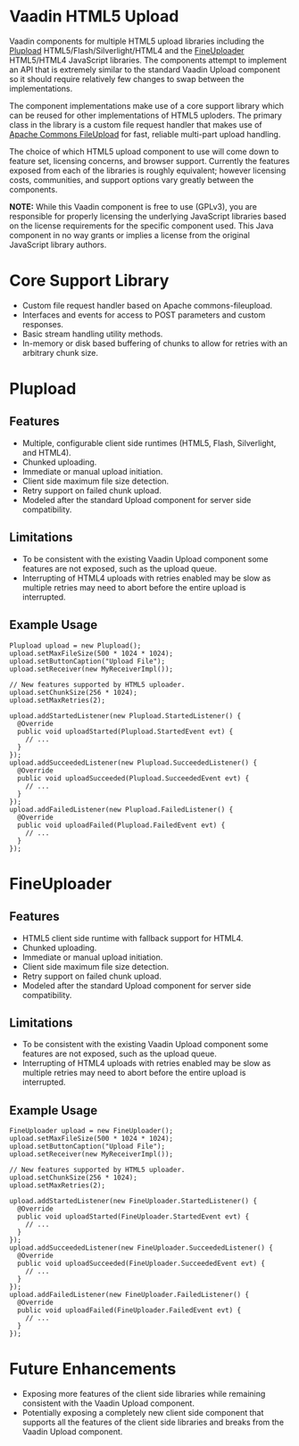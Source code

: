 # Vaadin HTML5 Upload

Vaadin components for multiple HTML5 upload libraries including 
the [Plupload](http://www.plupload.com/) HTML5/Flash/Silverlight/HTML4 
and the [FineUploader](http://fineuploader.com) HTML5/HTML4 JavaScript 
libraries. The components attempt to implement an API that is extremely 
similar to the standard Vaadin Upload component so it should require 
relatively few changes to swap between the implementations.

The component implementations make use of a core support library which can be 
reused for other implementations of HTML5 uploders. The primary class in the 
library is a custom file request handler that makes use of 
[Apache Commons FileUpload](http://commons.apache.org/proper/commons-fileupload/) 
for fast, reliable multi-part upload handling.

The choice of which HTML5 upload component to use will come down to feature set, 
licensing concerns, and browser support. Currently the features exposed from 
each of the libraries is roughly equivalent; however licensing costs, 
communities, and support options vary greatly between the components.

**NOTE:** While this Vaadin component is free to use (GPLv3), you are 
responsible for properly licensing the underlying JavaScript libraries based on 
the license requirements for the specific component used. This Java component 
in no way grants or implies a license from the original JavaScript library 
authors.

# Core Support Library

* Custom file request handler based on Apache commons-fileupload.
* Interfaces and events for access to POST parameters and custom responses.
* Basic stream handling utility methods.
* In-memory or disk based buffering of chunks to allow for retries with an 
  arbitrary chunk size.

# Plupload

## Features
* Multiple, configurable client side runtimes (HTML5, Flash, Silverlight, and HTML4).
* Chunked uploading.
* Immediate or manual upload initiation.
* Client side maximum file size detection.
* Retry support on failed chunk upload.
* Modeled after the standard Upload component for server side compatibility.

## Limitations
* To be consistent with the existing Vaadin Upload component some 
  features are not exposed, such as the upload queue.
* Interrupting of HTML4 uploads with retries enabled may be slow as multiple 
  retries may need to abort before the entire upload is interrupted.

## Example Usage

    Plupload upload = new Plupload();
    upload.setMaxFileSize(500 * 1024 * 1024);
    upload.setButtonCaption("Upload File");
    upload.setReceiver(new MyReceiverImpl());

    // New features supported by HTML5 uploader.
    upload.setChunkSize(256 * 1024);    
    upload.setMaxRetries(2);
    
    upload.addStartedListener(new Plupload.StartedListener() {
      @Override
      public void uploadStarted(Plupload.StartedEvent evt) {
        // ...
      }
    });
    upload.addSucceededListener(new Plupload.SucceededListener() {
      @Override
      public void uploadSucceeded(Plupload.SucceededEvent evt) {
        // ...
      }
    });
    upload.addFailedListener(new Plupload.FailedListener() {
      @Override
      public void uploadFailed(Plupload.FailedEvent evt) {
        // ...
      }
    });

# FineUploader

## Features
* HTML5 client side runtime with fallback support for HTML4.
* Chunked uploading.
* Immediate or manual upload initiation.
* Client side maximum file size detection.
* Retry support on failed chunk upload.
* Modeled after the standard Upload component for server side compatibility.

## Limitations
* To be consistent with the existing Vaadin Upload component some 
  features are not exposed, such as the upload queue.
* Interrupting of HTML4 uploads with retries enabled may be slow as multiple 
  retries may need to abort before the entire upload is interrupted.

## Example Usage

    FineUploader upload = new FineUploader();
    upload.setMaxFileSize(500 * 1024 * 1024);
    upload.setButtonCaption("Upload File");
    upload.setReceiver(new MyReceiverImpl());

    // New features supported by HTML5 uploader.
    upload.setChunkSize(256 * 1024);    
    upload.setMaxRetries(2);
    
    upload.addStartedListener(new FineUploader.StartedListener() {
      @Override
      public void uploadStarted(FineUploader.StartedEvent evt) {
        // ...
      }
    });
    upload.addSucceededListener(new FineUploader.SucceededListener() {
      @Override
      public void uploadSucceeded(FineUploader.SucceededEvent evt) {
        // ...
      }
    });
    upload.addFailedListener(new FineUploader.FailedListener() {
      @Override
      public void uploadFailed(FineUploader.FailedEvent evt) {
        // ...
      }
    });

# Future Enhancements

* Exposing more features of the client side libraries while remaining 
  consistent with the Vaadin Upload component.
* Potentially exposing a completely new client side component that supports 
  all the features of the client side libraries and breaks from the Vaadin 
  Upload component.

